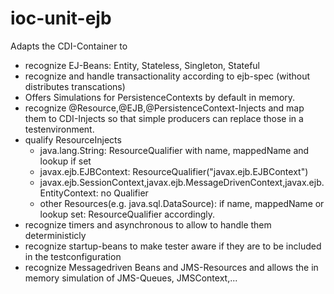 ioc-unit-ejb
============

Adapts the CDI-Container to 

* recognize EJ-Beans: Entity, Stateless, Singleton, Stateful
* recognize and handle transactionality according to ejb-spec (without distributes transcations)
* Offers Simulations for PersistenceContexts by default in memory.
* recognize @Resource,@EJB,@PersistenceContext-Injects and map them 
to CDI-Injects so that simple producers can replace those in a testenvironment.
* qualify ResourceInjects
   * java.lang.String: ResourceQualifier with name, mappedName and lookup if set
   * javax.ejb.EJBContext: ResourceQualifier("javax.ejb.EJBContext")
   * javax.ejb.SessionContext,javax.ejb.MessageDrivenContext,javax.ejb.EntityContext: no Qualifier
   * other Resources(e.g. java.sql.DataSource): if name, mappedName or lookup set: ResourceQualifier accordingly.
* recognize timers and asynchronous to allow to handle them deterministicly
* recognize startup-beans to make tester aware if they are to be included 
in the testconfiguration
* recognize Messagedriven Beans and JMS-Resources and allows the in memory simulation of JMS-Queues, JMSContext,...

